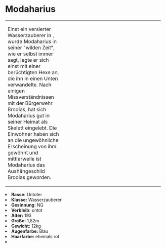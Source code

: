 # Modaharius

<primary-label ref="npc"/>

<secondary-label ref="faergria"/>

<secondary-label ref="tinorland"/>

<table>
<tr><td>
<p>
Einst ein versierter Wasserzauberer in <a href="Brodia.md"></a>, wurde Modaharius in seiner
"wilden Zeit", wie er selbst immer sagt, legte er sich einst mit einer berüchtigten Hexe an, die ihn in einen Unten
verwandelte. Nach einigen Missverständnissen mit der Bürgerwehr Brodias, hat sich Modaharius gut in seiner Heimat
als Skelett eingelebt. Die Einwohner haben sich an die ungewöhnliche Erscheinung von ihm gewöhnt und mittlerweile ist
Modaharius das Aushängeschild Brodias geworden.
</p>

</td><td width="300">
<!-- Edit here -->
<img src="modaharius.png" alt="" />
</td></tr>
</table>

<procedure title="Allgemeine Informationen">
<list columns="2">
<li><b>Rasse:</b> Untoter</li>
<li><b>Klasse:</b> Wasserzauberer</li>
<li><b>Gesinnung:</b> NG</li>
<li><b>Verbleib:</b> untot</li>
</list>
</procedure>

<procedure title="Aussehen">
<list columns="3">
<li><b>Alter:</b> 193</li>
<li><b>Größe:</b> 1,82m</li>
<li><b>Gewicht:</b> 12kg</li>
<li><b>Augenfarbe:</b> Blau</li>
<li><b>Haarfarbe:</b> ehemals rot</li>
</list>
</procedure>

<procedure title="Beziehungen">
<list columns="2">
<li></li>
</list>
</procedure>

<!--
## Notizen

- **Ziele:** 
- **Geheimnisse:** 
-->